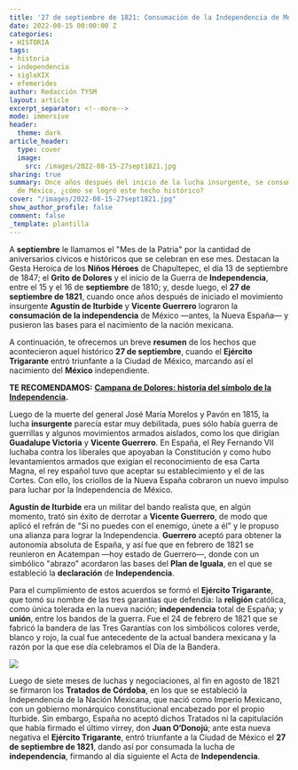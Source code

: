 ```yaml
---
title: '27 de septiembre de 1821: Consumación de la Independencia de México'
date: 2022-08-15 00:00:00 Z
categories:
- HISTORIA
tags:
- historia
- independencia
- sigloXIX
- efemerides
author: Redacción TYSM
layout: article
excerpt_separator: <!--more-->
mode: immersive
header:
  theme: dark
article_header:
  type: cover
  image:
    src: /images/2022-08-15-27sept1821.jpg
sharing: true
summary: Once años después del inicio de la lucha insurgente, se consumó la independencia
  de México, ¿cómo se logró este hecho histórico?
cover: "/images/2022-08-15-27sept1821.jpg"
show_author_profile: false
comment: false
_template: plantilla
---
```







A **septiembre** le llamamos el "Mes de la Patria" por la cantidad de aniversarios cívicos e históricos que se celebran en ese mes. Destacan la Gesta Heroica de los **Niños Héroes** de Chapultepec, el día 13 de septiembre de 1847; el **Grito de Dolores** y el inicio de la Guerra de **Independencia**, entre el 15 y el 16 de **septiembre** de 1810; y, desde luego, el **27 de septiembre de 1821**, cuando once años después de iniciado el movimiento insurgente **Agustín de Iturbide** y **Vicente Guerrero** lograron la **consumación de la independencia** de México —antes, la Nueva España— y pusieron las bases para el nacimiento de la nación mexicana.

A continuación, te ofrecemos un breve **resumen** de los hechos que acontecieron aquel histórico **27 de septiembre**, cuando el **Ejército Trigarante** entró triunfante a la Ciudad de México, marcando así el nacimiento del **México** independiente.

**TE RECOMENDAMOS:** [**Campana de Dolores: historia del símbolo de la Independencia**](https://blog.tonoysumariachi.com/mexicanisimos/2022/07/22/campana-de-dolores-historia-del-simbolo-de-la-independencia.html)**.**

Luego de la muerte del general José María Morelos y Pavón en 1815, la lucha **insurgente** parecía estar muy debilitada, pues sólo había guerra de guerrillas y algunos movimientos armados aislados, como los que dirigían **Guadalupe Victoria** y **Vicente Guerrero**. En España, el Rey Fernando VII luchaba contra los liberales que apoyaban la Constitución y como hubo levantamientos armados que exigían el reconocimiento de esa Carta Magna, el rey español tuvo que aceptar su establecimiento y el de las Cortes. Con ello, los criollos de la Nueva España cobraron un nuevo impulso para luchar por la Independencia de México.

**Agustín de Iturbide** era un militar del bando realista que, en algún momento, trató sin éxito de derrotar a **Vicente Guerrero**, de modo que aplicó el refrán de "Si no puedes con el enemigo, únete a él" y le propuso una alianza para lograr la Independencia. **Guerrero** aceptó para obtener la autonomía absoluta de España, y así fue que en febrero de 1821 se reunieron en Acatempan —hoy estado de Guerrero—, donde con un simbólico "abrazo" acordaron las bases del **Plan de Iguala**, en el que se estableció la **declaración** de **Independencia**.

Para el cumplimiento de estos acuerdos se formó el **Ejército Trigarante**, que tomó su nombre de las tres garantías que defendía: la **religión** católica, como única tolerada en la nueva nación; **independencia** total de España; y **unión**, entre los bandos de la guerra. Fue el 24 de febrero de 1821 que se fabricó la bandera de las Tres Garantías con los simbólicos colores verde, blanco y rojo, la cual fue antecedente de la actual bandera mexicana y la razón por la que ese día celebramos el Día de la Bandera.

![](/images/2022-08-15-27sept1821_1024px.jpg)

Luego de siete meses de luchas y negociaciones, al fin en agosto de 1821 se firmaron los **Tratados de Córdoba**, en los que se estableció la Independencia de la Nación Mexicana, que nació como Imperio Mexicano, con un gobierno monárquico constitucional encabezado por el propio Iturbide. Sin embargo, España no aceptó dichos Tratados ni la capitulación que había firmado el último virrey, don **Juan O‘Donojú**; ante esta nueva negativa el **Ejército Trigarante**, entró triunfante a la Ciudad de México el **27 de septiembre de 1821**, dando así por consumada la lucha de **independencia**, firmando al día siguiente el Acta de **Independencia**.
